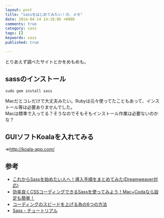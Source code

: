 ```yaml
---
layout: post
title: "sassをはじめてみたい！の、メモ"
date: 2014-04-14 14:18:06 +0900
comments: true
category: sass
tags: []
keywords: sass
published: true

---
```


とりあえず調べたサイトとかをめもめも。

## sassのインストール

```
sudo gem install sass
```

Macだとコレだけで大丈夫みたい。Rubyは元々使ってたこともあって、インストール等は必要ありませんでした。  
Macは標準で入ってる？そうなのでそもそもインストール作業は必要ないのかな？

<!-- more -->

## GUIソフトKoalaを入れてみる
⇒http://koala-app.com/



## 参考
- [これからSassを始めたい人へ！導入手順をまとめてみた(Dreamweaver対応)](http://liginc.co.jp/web/html-css/css/56599)
- [効率良くCSSコーディングできるSassを使ってみよう！Mac+Codaなら設定も簡単！](http://www.webcreatorbox.com/tech/css-sass/)
- [コーディングのスピードを上げる為の6つの方法](http://www.webcreatorbox.com/tech/coding-speed-up/)
- [Sass - チュートリアル](http://hail2u.net/documents/sass-tutorial.html)
